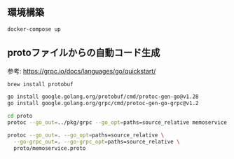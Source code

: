 
## 環境構築
```bash
docker-compose up
```

## protoファイルからの自動コード生成
参考: https://grpc.io/docs/languages/go/quickstart/

```bash
brew install protobuf

go install google.golang.org/protobuf/cmd/protoc-gen-go@v1.28
go install google.golang.org/grpc/cmd/protoc-gen-go-grpc@v1.2
```

```bash
cd proto
protoc --go_out=../pkg/grpc --go_opt=paths=source_relative memoservice.proto --go-grpc_out=../pkg/grpc --go-grpc_opt=paths=source_relative memoservice.proto
```

```bash
protoc --go_out=. --go_opt=paths=source_relative \
  --go-grpc_out=. --go-grpc_opt=paths=source_relative \
  proto/memoservice.proto
```
